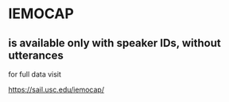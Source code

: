 
# IEMOCAP
## is available only with speaker IDs, without utterances

for full data visit

https://sail.usc.edu/iemocap/